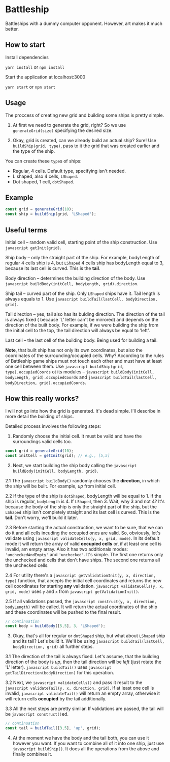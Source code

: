 # Battleship

Battleships with a dummy computer opponent. However, art makes it much better.

## How to start
Install dependencies

`yarn install` or `npm install`

Start the application at localhost:3000

`yarn start` or `npm start`

## Usage

The proccess of creating new grid and building some ships is pretty simple.

1. At first we need to generate the grid, right? So we use `generateGrid(size)` specifying the desired size.

2. Okay, grid is created, can we already build an actual ship? Sure! Use `buildShip(grid, type)`, pass to it the grid that was created earlier and the type of the ship.

You can create these `type`s of ships:
- Regular, 4 cells. Default type, specifying isn't needed.
- L shaped, also 4 cells, `LShaped`.
- Dot shaped, 1 cell, `dotShaped`.

## Example

```javascript
const grid = generateGrid(10);
const ship = buildShip(grid, 'LShaped');
```

## Useful terms
Initial cell – random valid cell, starting point of the ship construction. Use ```javascript getInit(grid)```.

Ship body – only the straight part of the ship. For example, bodyLength of regular 4 cells ship is 4, but `LShaped` 4 cells ship has bodyLength equal to 3, because its last cell is curved. This is the **tail**.

Body direction – determines the building direction of the body. Use ```javascript buildBody(initCell, bodyLength, grid).direction```.

Ship tail – curved part of the ship. Only `LShaped` ships have it. Tail length is always equals to 1. Use ```javascript buildTail(lastCell, bodyDirection, grid)```.

Tail direction – yes, tail also has its bulding direction. The direction of the tail is always fixed ( because 'L' letter can't be mirrored) and depends on the direction of the built body. For example, if we were building the ship from the initial cell to the top, the tail direction will always be equal to 'left'.

Last cell – the last cell of the building body. Being used for building a tail.

**Note**, that built ship has not only its own coordinates, but also the coordinates of the surrounding/occupied cells. Why? According to the rules of Battleship game ships must not touch each other and must have at least one cell between them. Use ```javascript buildShip(grid, type).occupiedCoords``` ot its modules – ```javascript buildBody(initCell, bodyLength, grid).occupiedCoords``` and ```javascript buildTail(lastCell, bodyDirection, grid).occupiedCoords```.

## How this really works?

I will not go into how the grid is generated. It's dead simple.
I'll describe in more detail the building of ships.

Detailed process involves the following steps:
1. Randomly choose the initial cell. It must be valid and have the surroundings valid cells too.
```javascript
const grid = generateGrid(10);
const initCell = getInit(grid); // e.g., [5,5]
```

2. Next, we start building the ship body calling the ```javascript buildBody(initCell, bodyLength, grid)```.

2.1 The ```javascript buildBody()``` randomly chooses the **direction**, in which the ship will be built. For example, *up* from initial cell.

2.2 If the type of the ship is `dotShaped`, bodyLength will be equal to 1.
If the ship is regular, `bodyLength` is 4.
If `LShaped`, then 3. Wait, why 3 and not 4? It's because the body of the ship is only the straight part of the ship, but the `LShaped` ship isn't completely straight and its last cell is curved. This is the **tail**. Don't worry, we'll build it later.

2.3 Before starting the actual construction, we want to be sure, that we can do it and all cells incuding the occupied ones are valid. So, obviously, let's validate using ```javascript validateCells(y, x, grid, mode)```. In its default mode it will return the array of valid **occupied cells** or, if at least one cell is invalid, am empty array. Also it has two additionals modes: `'uncheckedAndEmpty'` and `'unchecked'`. It's simple. The first one returns only the unchecked and cells that don't have ships. The second one returns all the unchecked cells.

2.4 For utility there's a ```javascript getValidationInit(y, x, direction, type)``` function, that accepts the initial cell coordinates and returns the new cell coordinates for starting **any** validation. ```javascript validateCells(y, x, grid, mode)``` uses `y` and `x` from ```javascript getValidationInit()```.

2.5 If all validations passed, the ```javascript construct(y, x, direction, bodyLength)``` will be called. It will return the actual coordinates of the ship and these coordinates will be pushed to the final result.

```javascript
// continuation
const body = buildBody([5,5], 3, 'LShaped');
```

3. Okay, that's all for regular or `dotShaped` ship, but what about `LShaped` ship and its tail? Let's build it. We'll be using ```javascript buildTail(lastCell, bodyDirection, grid)``` all further steps.

3.1 The direction of the tail is always fixed. Let's assume, that the building direction of the body is *up*, then the tail direction will be *left* (just rotate the 'L' letter). ```javascript buildTail()``` uses ```javascript getTailDirection(bodyDirection)``` for this operation.

3.2 Next, we ```javascript validateCells()``` and pass it result to the ```javascript validateTail(y, x, direction, grid)```. If at least one cell is invalid, ```javascript validateTail()``` will return an empty array, otherwise it will return cells **occupied** by the tail additionally.

3.3 All the next steps are pretty similar. If validations are passed, the tail will be ```javascript construct()```ed.
```javascript
// continuation
const tail = buildTail([3,5], 'up', grid);
```

4. At the moment we have the body and the tail both, you can use it however you want. If you want to combine all of it into one ship, just use ```javascript buildShip()```. It does all the operations from the above and finally combines it.
